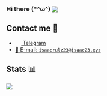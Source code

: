 <h3>Hi there (*^ω^) <img src="https://gpvc.arturio.dev/ic23" align="center" /></h3>

## Contact me 💭
- <a href="https://t.me/isaacrulz23"><img src="https://upload.wikimedia.org/wikipedia/commons/thumb/8/82/Telegram_logo.svg/768px-Telegram_logo.svg.png" width=16 height=16 align="center" /> Telegram</a>
- <a href="mailto:isaacrulz23@isaac23.xyz">📩 E-mail: `isaacrulz23@isaac23.xyz`</a>

## Stats 📊
<img src="https://github-readme-stats.vercel.app/api?username=ic23&show_icons=true&count_private=true">
